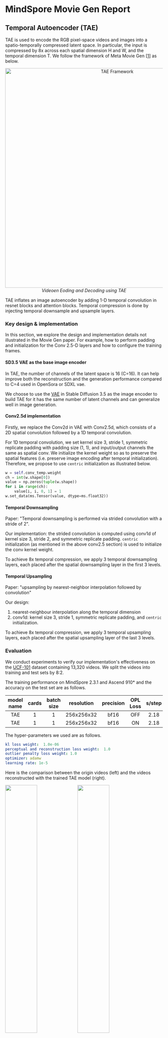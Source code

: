 # MindSpore Movie Gen Report

## Temporal Autoencoder (TAE)

TAE is used to encode the RGB pixel-space videos and images into a spatio-temporally compressed latent space. In particular, the input is compressed by 8x across each spatial dimension H and W, and the temporal dimension T. We follow the framework of Meta Movie Gen [[1](#references)] as below.

<p align="center"><img width="700" alt="TAE Framework" src="https://github.com/user-attachments/assets/678c2ce6-28b8-4bda-b8a3-fac921595b8a"/>
<br><em> Videoen Eoding and Decoding using TAE </em></p>

TAE inflates an image autoencoder by adding 1-D temporal convolution in resnet blocks and attention blocks. Temporal compression is done by injecting temporal downsample and upsample layers.


### Key design & implementation

In this section, we explore the design and implementation details not illustrated in the Movie Gen paper. For example, how to perform padding and initialization for the Conv 2.5-D layers and how to configure the training frames.

#### SD3.5 VAE as the base image encoder

In TAE, the number of channels of the latent space is 16 (C=16). It can help improve both the reconstruction and the generation performance compared to C=4 used in OpenSora or  SDXL vae.

We choose to use the [VAE]() in Stable Diffusion 3.5 as the image encoder to build TAE for it has the same number of latent channels and can generalize well in image generation.


#### Conv2.5d implementation

Firstly, we replace the Conv2d in VAE with Conv2.5d, which consists of a 2D spatial convolution followed by a 1D temporal convolution.

For 1D temporal convolution, we set kernel size 3, stride 1, symmetric replicate padding with padding size (1, 1), and input/output channels the same as spatial conv. We initialize the kernel weight so as to preserve the spatial features (i.e. preserve image encoding after temporal initialization). Therefore, we propose to use `centric` initialization as illustrated below.  

```python
w = self.conv_temp.weight
ch = int(w.shape[0])
value = np.zeros(tuple(w.shape))
for i in range(ch):
    value[i, i, 0, 1] = 1
w.set_data(ms.Tensor(value, dtype=ms.float32))
```
#### Temporal Downsampling


Paper: "Temporal downsampling is performed via strided convolution with a stride of 2".

Our implementation: the strided convolution is computed using conv1d of kernel size 3, stride 2, and symmetric replicate padding. `centric` initialization (as mentioned in the above conv2.5 section) is used to initialize the conv kernel weight.

To achieve 8x temporal compression, we apply 3 temporal downsampling layers, each placed after the spatial downsampling layer in the first 3 levels.

#### Temporal Upsampling
Paper: "upsampling by nearest-neighbor interpolation followed by convolution"

Our design:
1. nearest-neighbour interpolation along the temporal dimension  
2. conv1d: kernel size 3, stride 1, symmetric replicate padding, and `centric` initialization.

To achieve 8x temporal compression, we apply 3 temporal upsampling layers, each placed after the spatial upsampling layer of the last 3 levels.



### Evaluation

We conduct experiments to verify our implementation's effectiveness on the [UCF-101](https://www.crcv.ucf.edu/data/UCF101.php) dataset containing 13,320 videos. We split the videos into training and test sets by 8:2.

The training performance on MindSpore 2.3.1 and Ascend 910* and the accuracy on the test set are as follows.

| model name      |  cards | batch size | resolution |  precision |   OPL Loss | s/step     | PSNR | SSIM |
| :--:         | :---:   | :--:       | :--:        | :--:       | :--:      |:--:    | :--:   |:--:   |
| TAE  |  1     | 1      | 256x256x32   |  bf16       | OFF |   2.18     | 31.35     |   0.92       |
| TAE  |  1     | 1      | 256x256x32   |  bf16       | ON |   2.18     | 31.17     |   0.92       |


The hyper-parameters we used are as follows.

```yaml
kl loss weight:  1.0e-06
perceptual and reconstruction loss weight:  1.0
outlier penalty loss weight: 1.0
optimizer: adamw
learning rate: 1e-5
```

Here is the comparison between the origin videos (left) and the videos reconstructed with the trained TAE model (right).


<p float="center">
<img src=https://github.com/user-attachments/assets/ba3362e4-2210-4811-bedf-f19316f511d3 width="45%" />
<img src=https://github.com/user-attachments/assets/36257aef-72f0-4f4f-8bd3-dc8fb0a33fd8 width="45%" />
</p>

We further fine-tune the TAE model on the mixkit dataset, a high-quality video dataset in 1080P resolution. Here are the results.

<p float="center">
<img src=https://github.com/user-attachments/assets/7978489b-508b-4204-a4d7-d11dda3f905c width="45%" />
<img src=https://github.com/user-attachments/assets/e87105d9-1ff1-4a4c-bbfb-e07615f0fe6d width="45%" />
</p>

## References
<!--- Guideline: Citation format GB/T 7714 is suggested. -->

[1] The Movie Gen team @ Meta. Movie Gen: A Cast of Media Foundation Models. 2024

